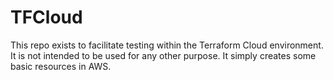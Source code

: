 # TFCloud

This repo exists to facilitate testing within the Terraform Cloud environment. It is not intended to be used for any
other purpose. It simply creates some basic resources in AWS.